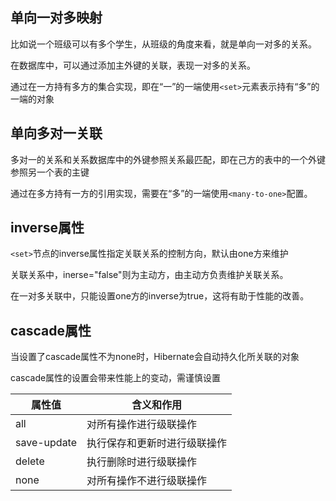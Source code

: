 单向一对多映射
--------
比如说一个班级可以有多个学生，从班级的角度来看，就是单向一对多的关系。

在数据库中，可以通过添加主外键的关联，表现一对多的关系。

通过在一方持有多方的集合实现，即在“一”的一端使用`<set>`元素表示持有“多”的一端的对象

单向多对一关联
-----------
多对一的关系和关系数据库中的外键参照关系最匹配，即在己方的表中的一个外键参照另一个表的主键  

通过在多方持有一方的引用实现，需要在“多”的一端使用`<many-to-one>`配置。

inverse属性
----------
`<set>`节点的inverse属性指定关联关系的控制方向，默认由one方来维护  

关联关系中，inerse="false"则为主动方，由主动方负责维护关联关系。  

在一对多关联中，只能设置one方的inverse为true，这将有助于性能的改善。

cascade属性
----------
当设置了cascade属性不为none时，Hibernate会自动持久化所关联的对象

cascade属性的设置会带来性能上的变动，需谨慎设置

| 属性值         | 含义和作用          |
| ----------- | -------------- |
| all         | 对所有操作进行级联操作    |
| save-update | 执行保存和更新时进行级联操作 |
| delete      | 执行删除时进行级联操作    |
| none        | 对所有操作不进行级联操作   |
